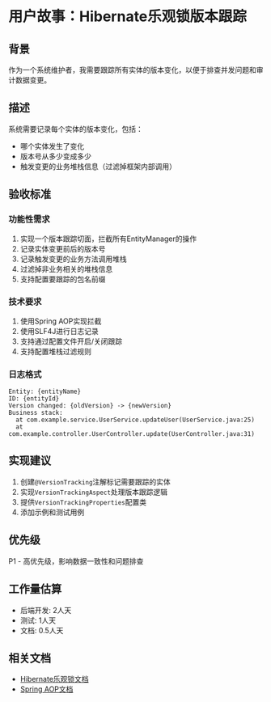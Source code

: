 # 用户故事：Hibernate乐观锁版本跟踪

## 背景
作为一个系统维护者，我需要跟踪所有实体的版本变化，以便于排查并发问题和审计数据变更。

## 描述
系统需要记录每个实体的版本变化，包括：
- 哪个实体发生了变化
- 版本号从多少变成多少
- 触发变更的业务堆栈信息（过滤掉框架内部调用）

## 验收标准

### 功能性需求
1. 实现一个版本跟踪切面，拦截所有EntityManager的操作
2. 记录实体变更前后的版本号
3. 记录触发变更的业务方法调用堆栈
4. 过滤掉非业务相关的堆栈信息
5. 支持配置要跟踪的包名前缀

### 技术要求
1. 使用Spring AOP实现拦截
2. 使用SLF4J进行日志记录
3. 支持通过配置文件开启/关闭跟踪
4. 支持配置堆栈过滤规则

### 日志格式
```
Entity: {entityName} 
ID: {entityId}
Version changed: {oldVersion} -> {newVersion}
Business stack:
  at com.example.service.UserService.updateUser(UserService.java:25)
  at com.example.controller.UserController.update(UserController.java:31)
```

## 实现建议
1. 创建`@VersionTracking`注解标记需要跟踪的实体
2. 实现`VersionTrackingAspect`处理版本跟踪逻辑
3. 提供`VersionTrackingProperties`配置类
4. 添加示例和测试用例

## 优先级
P1 - 高优先级，影响数据一致性和问题排查

## 工作量估算
- 后端开发: 2人天
- 测试: 1人天
- 文档: 0.5人天

## 相关文档
- [Hibernate乐观锁文档](https://docs.jboss.org/hibernate/orm/6.4/userguide/html_single/Hibernate_User_Guide.html#locking)
- [Spring AOP文档](https://docs.spring.io/spring-framework/reference/core/aop.html) 